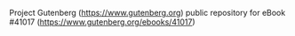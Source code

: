 Project Gutenberg (https://www.gutenberg.org) public repository for eBook #41017 (https://www.gutenberg.org/ebooks/41017)
